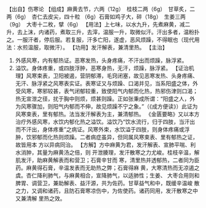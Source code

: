 【出自】伤寒论
【组成】麻黄去节，六两（12g）　桂枝二两（6g）　甘草炙，二两（6g）　杏仁去皮尖，四十粒
（6g）石膏如鸡子大，碎（18g）　生姜三两（9g）　大枣十二枚，擘（6g）
【用法】上七味，以水九升，先煮麻黄，减二升，去上沫，内诸药，煮取三升，去滓，温服一升，取微似汗。汗出多者，温粉扑之。一服汗者，停后服。若复服，汗多亡阳，遂虚，恶风烦躁，不得眠也（现代用法：水煎温服，取微汗）。
【功用】发汗解表，兼清里热。
【主治】
1. 外感风寒，内有郁热证。恶寒发热，头身疼痛，不汗出而烦躁，脉浮紧。
2. 溢饮。身体疼重，或四肢浮肿，恶寒身热，无汗，烦躁，脉浮紧。
【证治机理】风寒束表，卫阳被遏，营阴郁滞，毛窍闭塞，故见恶寒发热、头身疼痛、无汗、脉浮紧之风寒表实证。表寒证又与烦躁、口渴并见，当系阳盛之体，外受风寒，寒邪较甚，表气闭郁较重，致使阳气内郁而化热，热邪伤津则口渴；热无宣泄之径，扰于胸中则烦，烦甚则躁。正如张秉成所谓：“阳盛之人，外为风寒骤加，则阳气内郁而不伸，故见烦躁不宁之象。”（《成方便读》）此证为风寒束表，里有郁热。法当发汗解表为主，兼清郁热。
《金匮要略》又以本方治疗外感风寒，水饮内郁化热之溢饮。溢饮乃“饮水流行，归于四肢，当汗出而不汗出，身体疼重”之病证。风寒外束，水饮溢于四肢，则身体疼痛或浮肿，饮邪郁而化热则烦躁。二者病症虽异，但同属风寒束表、里有郁热之证，故皆用本
方以异病同治。
【方解】方中麻黄为君，发汗解表、宣肺平喘、利水消肿，其量为麻黄汤之倍，则
开泄腠理，发汗散寒之力尤峻。桂枝辛温，解肌发汗，助麻黄解表而和营卫；石膏辛甘而
寒，清里热并透郁热，二者同为臣药。麻黄得石膏，辛温发表而无助热之弊；石膏得麻
黄，大寒清热而无凉遏之虞。杏仁降利肺气，与麻黄相合，宣降肺气，以适肺性；生姜、
大枣合用则和脾胃、调营卫，兼助解表、益汗源，共为佐药。甘草益气和中，既缓辛温峻
散之力，又调和诸药，且防石膏寒凉伤中，为佐使药。诸药同用，发汗散寒之中又兼清解
里热之效。